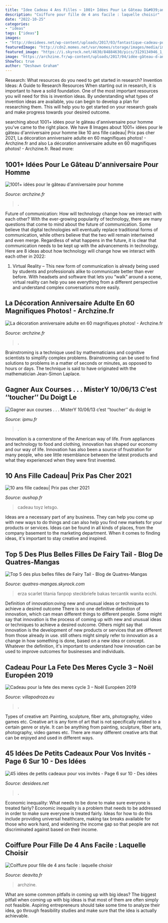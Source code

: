 ```yaml
---
title: "Idee Cadeau 4 Ans Filles ~ 1001+ Idées Pour Le Gâteau D&#039;anniversaire Pour Homme"
description: "Coiffure pour fille de 4 ans facile : laquelle choisir"
date: "2022-10-25"
categories:
- "ideas"
tags: ["ideas"]
images:
- "http://desidees.net/wp-content/uploads/2017/03/fantastique-cadeau-pour-petit-garcon-anniversaire-boites-comment-faire-cadeaux-invit%C3%A9s-mariage-pas-cher.jpg"
featuredImage: "http://cdn2.momes.net/var/momes/storage/images/media/images/edito-3/idee-cadeau-fete-des-meres/1172529-1-fre-FR/idee-cadeau-fete-des-meres_galerie_very_large.jpg"
featured_image: "https://i.skyrock.net/4630/84884630/pics/3129134946_1_2_lxPYevLb.jpg"
image: "https://archzine.fr/wp-content/uploads/2017/04/idée-gâteau-d-anniversaire-gateau-original-anniversaire-cool.jpg"
ShowToc: true
author: "Deshawn Graham"
---
```



Research: What resources do you need to get started in research?
Invention Ideas: A Guide to Research Resources
When starting out in research, it is important to have a solid foundation. One of the most important resources you will need for this is invention ideas. By understanding what types of invention ideas are available, you can begin to develop a plan for researching them. This will help you to get started on your research goals and make progress towards your desired outcome.

	

		
searching about 1001+ idées pour le gâteau d&#039;anniversaire pour homme you've came to the right place. We have 8 Images about 1001+ idées pour le gâteau d&#039;anniversaire pour homme like 10 ans fille cadeau| Prix pas cher 2021, La décoration anniversaire adulte en 60 magnifiques photos! - Archzine.fr and also La décoration anniversaire adulte en 60 magnifiques photos! - Archzine.fr. Read more:
		
    
## 1001+ Idées Pour Le Gâteau D&#039;anniversaire Pour Homme

<img loading=lazy src="https://archzine.fr/wp-content/uploads/2017/04/idée-gâteau-d-anniversaire-gateau-original-anniversaire-cool.jpg" onerror="this.onerror=null;this.src='https://tse2.mm.bing.net/th?id=OIP.FEJDtWXSmugeJ1XGeHdtJgHaLD&amp;pid=15.1';" alt="1001+ idées pour le gâteau d&#039;anniversaire pour homme">

_Source: archzine.fr_

>. 

	

Future of communication: How will technology change how we interact with each other?
With the ever-growing popularity of technology, there are many questions that come to mind about the future of communication. Some believe that digital technologies will eventually replace traditional forms of communication, while others believe that the two will remain intertwined and even merge. Regardless of what happens in the future, it is clear that communication needs to be kept up with the advancements in technology. Here are 8 ideas about how technology will change how we interact with each other in 2022: 
1. Virtual Reality – This new form of communication is already being used by students and professionals alike to communicate better than ever before. With headsets and software that lets you “walk” around a scene, virtual reality can help you see everything from a different perspective and understand complex conversations more easily. 


    
## La Décoration Anniversaire Adulte En 60 Magnifiques Photos! - Archzine.fr

<img loading=lazy src="https://archzine.fr/wp-content/uploads/2016/05/magnifique-deco-anniversaire-18-ans-decoration-pour-anniversaire-.jpg" onerror="this.onerror=null;this.src='https://tse1.mm.bing.net/th?id=OIP.eCDt8lj_-0KmPojPSUPTcwHaKl&amp;pid=15.1';" alt="La décoration anniversaire adulte en 60 magnifiques photos! - Archzine.fr">

_Source: archzine.fr_

>. 

	

Brainstroming is a technique used by mathematicians and cognitive scientists to simplify complex problems. Brainstroming can be used to find solutions to problems in a matter of seconds or minutes, as opposed to hours or days. The technique is said to have originated with the mathematician Jean-Simon Laplace.

    
## Gagner Aux Courses . . . MisterY 10/06/13 C’est ‘‘toucher’’ Du Doigt Le

<img loading=lazy src="https://ipmu.fr/iPMU/GAGNER_aux_Courses_files/droppedImage_12.jpg" onerror="this.onerror=null;this.src='https://tse3.mm.bing.net/th?id=OIP.zuMQu2CR03XkLB1Tv4CVwwAAAA&amp;pid=15.1';" alt="Gagner aux courses . . . MisterY 10/06/13 c’est ‘‘toucher’’ du doigt le">

_Source: ipmu.fr_

>. 

	

Innovation is a cornerstone of the American way of life. From appliances and technology to food and clothing, innovation has shaped our economy and our way of life. Innovation has also been a source of frustration for many people, who see little resemblance between the latest products and what they experienced when they were first invented.

    
## 10 Ans Fille Cadeau| Prix Pas Cher 2021

<img loading=lazy src="https://aushop.fr/wp-content/uploads/2021/02/jouet-fille-4-12-ans-letsgo-toyz-jeu-fille-5-12-ans-microphone-karaok-sans.jpg" onerror="this.onerror=null;this.src='https://tse2.mm.bing.net/th?id=OIP.4K0TAaRQIYQLlSgTXFlt3gHaHa&amp;pid=15.1';" alt="10 ans fille cadeau| Prix pas cher 2021">

_Source: aushop.fr_

>cadeau toyz letsgo. 

	

Ideas are a necessary part of any business. They can help you come up with new ways to do things and can also help you find new markets for your products or services. Ideas can be found in all kinds of places, from the company basement to the marketing department. When it comes to finding ideas, it's important to stay creative and inspired.

    
## Top 5 Des Plus Belles Filles De Fairy Tail - Blog De Quatres-Mangas

<img loading=lazy src="https://i.skyrock.net/4630/84884630/pics/3129134946_1_2_lxPYevLb.jpg" onerror="this.onerror=null;this.src='https://tse4.mm.bing.net/th?id=OIP.H_5Da1PSL8nffyzqdS6kTgHaLI&amp;pid=15.1';" alt="Top 5 des plus belles filles de Fairy Tail - Blog de Quatres-Mangas">

_Source: quatres-mangas.skyrock.com_

>erza scarlet titania fanpop steckbriefe bakas tercantik wanita ecchi. 

	

Definition of innovation:oving new and unusual ideas or techniques to achieve a desired outcome
There is no one definitive definition of innovation, which can mean different things to different people. Some might say that innovation is the process of coming up with new and unusual ideas or techniques to achieve a desired outcome. Others might say that innovation is the development of new products or services that are different from those already in use. still others might simply refer to innovation as a change in how something is done, based on a new idea or concept. Whatever the definition, it's important to understand how innovation can be used to improve outcomes for businesses and individuals.

    
## Cadeau Pour La Fete Des Meres Cycle 3 – Noël Européen 2019

<img loading=lazy src="http://cdn2.momes.net/var/momes/storage/images/media/images/edito-3/idee-cadeau-fete-des-meres/1172529-1-fre-FR/idee-cadeau-fete-des-meres_galerie_very_large.jpg" onerror="this.onerror=null;this.src='https://tse1.mm.bing.net/th?id=OIP.0MnW0Nv9o4LXQhUTZsyLUAHaEH&amp;pid=15.1';" alt="Cadeau pour la fete des meres cycle 3 – Noël Européen 2019">

_Source: villapodroza.eu_

>. 

	

Types of creative art: Painting, sculpture, fiber arts, photography, video games etc.
Creative art is any form of art that is not specifically related to a certain genre or style. It can be anything from painting, sculpture, fiber arts, photography, video games etc. There are many different creative arts that can be enjoyed and used in different ways.

    
## 45 Idées De Petits Cadeaux Pour Vos Invités - Page 6 Sur 10 - Des Idées

<img loading=lazy src="http://desidees.net/wp-content/uploads/2017/03/fantastique-cadeau-pour-petit-garcon-anniversaire-boites-comment-faire-cadeaux-invit%C3%A9s-mariage-pas-cher.jpg" onerror="this.onerror=null;this.src='https://tse3.mm.bing.net/th?id=OIP.BCzr3GNg2Cs3GKS9NH8K1QHaE6&amp;pid=15.1';" alt="45 idées de petits cadeaux pour vos invités - Page 6 sur 10 - Des idées">

_Source: desidees.net_

>. 

	

Economic inequality: What needs to be done to make sure everyone is treated fairly?
Economic inequality is a problem that needs to be addressed in order to make sure everyone is treated fairly. Ideas for how to do this include providing universal healthcare, making tax breaks available for those who work hard, and widening the income gap so that people are not discriminated against based on their income.

    
## Coiffure Pour Fille De 4 Ans Facile : Laquelle Choisir

<img loading=lazy src="https://deavita.fr/wp-content/uploads/2019/09/coiffure-pour-fille-de-4-ans-idée.jpg" onerror="this.onerror=null;this.src='https://tse2.mm.bing.net/th?id=OIP.PIUG4cVzt06la2GJdEQnYwHaKs&amp;pid=15.1';" alt="Coiffure pour fille de 4 ans facile : laquelle choisir">

_Source: deavita.fr_

>archzine. 

	

What are some common pitfalls in coming up with big ideas?
The biggest pitfall when coming up with big ideas is that most of them are often simply not feasible. Aspiring entrepreneurs should take some time to analyze their idea, go through feasibility studies and make sure that the idea is actually achievable.

